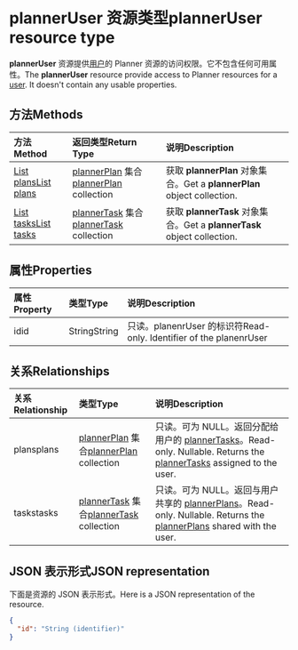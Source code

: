 # <a name="planneruser-resource-type"></a><span data-ttu-id="07f39-101">plannerUser 资源类型</span><span class="sxs-lookup"><span data-stu-id="07f39-101">plannerUser resource type</span></span>

<span data-ttu-id="07f39-p101">**plannerUser** 资源提供[用户](user.md)的 Planner 资源的访问权限。它不包含任何可用属性。</span><span class="sxs-lookup"><span data-stu-id="07f39-p101">The **plannerUser** resource provide access to Planner resources for a [user](user.md). It doesn't contain any usable properties.</span></span>


## <a name="methods"></a><span data-ttu-id="07f39-104">方法</span><span class="sxs-lookup"><span data-stu-id="07f39-104">Methods</span></span>

| <span data-ttu-id="07f39-105">方法</span><span class="sxs-lookup"><span data-stu-id="07f39-105">Method</span></span>           | <span data-ttu-id="07f39-106">返回类型</span><span class="sxs-lookup"><span data-stu-id="07f39-106">Return Type</span></span>    |<span data-ttu-id="07f39-107">说明</span><span class="sxs-lookup"><span data-stu-id="07f39-107">Description</span></span>|
|:---------------|:--------|:----------|
|[<span data-ttu-id="07f39-108">List plans</span><span class="sxs-lookup"><span data-stu-id="07f39-108">List plans</span></span>](../api/planneruser_list_plans.md) |<span data-ttu-id="07f39-109">[plannerPlan](plannerplan.md) 集合</span><span class="sxs-lookup"><span data-stu-id="07f39-109">[plannerPlan](plannerplan.md) collection</span></span>| <span data-ttu-id="07f39-110">获取 **plannerPlan** 对象集合。</span><span class="sxs-lookup"><span data-stu-id="07f39-110">Get a **plannerPlan** object collection.</span></span>|
|[<span data-ttu-id="07f39-111">List tasks</span><span class="sxs-lookup"><span data-stu-id="07f39-111">List tasks</span></span>](../api/planneruser_list_tasks.md) |<span data-ttu-id="07f39-112">[plannerTask](plannertask.md) 集合</span><span class="sxs-lookup"><span data-stu-id="07f39-112">[plannerTask](plannertask.md) collection</span></span>| <span data-ttu-id="07f39-113">获取 **plannerTask** 对象集合。</span><span class="sxs-lookup"><span data-stu-id="07f39-113">Get a **plannerTask** object collection.</span></span>|

## <a name="properties"></a><span data-ttu-id="07f39-114">属性</span><span class="sxs-lookup"><span data-stu-id="07f39-114">Properties</span></span>
| <span data-ttu-id="07f39-115">属性</span><span class="sxs-lookup"><span data-stu-id="07f39-115">Property</span></span>     | <span data-ttu-id="07f39-116">类型</span><span class="sxs-lookup"><span data-stu-id="07f39-116">Type</span></span>   |<span data-ttu-id="07f39-117">说明</span><span class="sxs-lookup"><span data-stu-id="07f39-117">Description</span></span>|
|:---------------|:--------|:----------|
|<span data-ttu-id="07f39-118">id</span><span class="sxs-lookup"><span data-stu-id="07f39-118">id</span></span>|<span data-ttu-id="07f39-119">String</span><span class="sxs-lookup"><span data-stu-id="07f39-119">String</span></span>| <span data-ttu-id="07f39-p102">只读。planenrUser 的标识符</span><span class="sxs-lookup"><span data-stu-id="07f39-p102">Read-only. Identifier of the planenrUser</span></span>|

## <a name="relationships"></a><span data-ttu-id="07f39-122">关系</span><span class="sxs-lookup"><span data-stu-id="07f39-122">Relationships</span></span>
| <span data-ttu-id="07f39-123">关系</span><span class="sxs-lookup"><span data-stu-id="07f39-123">Relationship</span></span> | <span data-ttu-id="07f39-124">类型</span><span class="sxs-lookup"><span data-stu-id="07f39-124">Type</span></span>   |<span data-ttu-id="07f39-125">说明</span><span class="sxs-lookup"><span data-stu-id="07f39-125">Description</span></span>|
|:---------------|:--------|:----------|
|<span data-ttu-id="07f39-126">plans</span><span class="sxs-lookup"><span data-stu-id="07f39-126">plans</span></span>|<span data-ttu-id="07f39-127">[plannerPlan](plannerplan.md) 集合</span><span class="sxs-lookup"><span data-stu-id="07f39-127">[plannerPlan](plannerplan.md) collection</span></span>| <span data-ttu-id="07f39-p103">只读。可为 NULL。返回分配给用户的 [plannerTasks](plannertask.md)。</span><span class="sxs-lookup"><span data-stu-id="07f39-p103">Read-only. Nullable. Returns the [plannerTasks](plannertask.md) assigned to the user.</span></span>|
|<span data-ttu-id="07f39-131">tasks</span><span class="sxs-lookup"><span data-stu-id="07f39-131">tasks</span></span>|<span data-ttu-id="07f39-132">[plannerTask](plannertask.md) 集合</span><span class="sxs-lookup"><span data-stu-id="07f39-132">[plannerTask](plannertask.md) collection</span></span>| <span data-ttu-id="07f39-p104">只读。可为 NULL。返回与用户共享的 [plannerPlans](plannerplan.md)。</span><span class="sxs-lookup"><span data-stu-id="07f39-p104">Read-only. Nullable. Returns the [plannerPlans](plannerplan.md) shared with the user.</span></span>|

## <a name="json-representation"></a><span data-ttu-id="07f39-136">JSON 表示形式</span><span class="sxs-lookup"><span data-stu-id="07f39-136">JSON representation</span></span>
<span data-ttu-id="07f39-137">下面是资源的 JSON 表示形式。</span><span class="sxs-lookup"><span data-stu-id="07f39-137">Here is a JSON representation of the resource.</span></span>

<!-- {
  "blockType": "resource",
  "baseType": "microsoft.graph.entity",
  "optionalProperties": [

  ],
  "@odata.type": "microsoft.graph.plannerUser"
}-->

```json
{
  "id": "String (identifier)"
}

```

<!-- uuid: 8fcb5dbc-d5aa-4681-8e31-b001d5168d79
2015-10-25 14:57:30 UTC -->
<!-- {
  "type": "#page.annotation",
  "description": "plannerUser resource",
  "keywords": "",
  "section": "documentation",
  "tocPath": ""
}-->